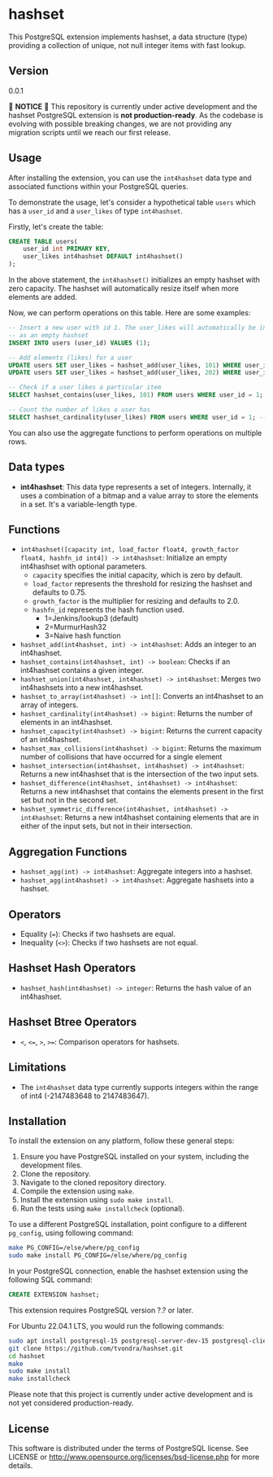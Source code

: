 # hashset

This PostgreSQL extension implements hashset, a data structure (type)
providing a collection of unique, not null integer items with fast lookup.


## Version

0.0.1

🚧 **NOTICE** 🚧 This repository is currently under active development and the hashset
PostgreSQL extension is **not production-ready**. As the codebase is evolving
with possible breaking changes, we are not providing any migration scripts
until we reach our first release.


## Usage

After installing the extension, you can use the `int4hashset` data type and
associated functions within your PostgreSQL queries.

To demonstrate the usage, let's consider a hypothetical table `users` which has
a `user_id` and a `user_likes` of type `int4hashset`.

Firstly, let's create the table:

```sql
CREATE TABLE users(
    user_id int PRIMARY KEY,
    user_likes int4hashset DEFAULT int4hashset()
);
```
In the above statement, the `int4hashset()` initializes an empty hashset
with zero capacity. The hashset will automatically resize itself when more
elements are added.

Now, we can perform operations on this table. Here are some examples:

```sql
-- Insert a new user with id 1. The user_likes will automatically be initialized
-- as an empty hashset
INSERT INTO users (user_id) VALUES (1);

-- Add elements (likes) for a user
UPDATE users SET user_likes = hashset_add(user_likes, 101) WHERE user_id = 1;
UPDATE users SET user_likes = hashset_add(user_likes, 202) WHERE user_id = 1;

-- Check if a user likes a particular item
SELECT hashset_contains(user_likes, 101) FROM users WHERE user_id = 1; -- true

-- Count the number of likes a user has
SELECT hashset_cardinality(user_likes) FROM users WHERE user_id = 1; -- 2
```

You can also use the aggregate functions to perform operations on multiple rows.


## Data types

- **int4hashset**: This data type represents a set of integers. Internally, it uses
a combination of a bitmap and a value array to store the elements in a set. It's
a variable-length type.


## Functions

- `int4hashset([capacity int, load_factor float4, growth_factor float4, hashfn_id int4]) -> int4hashset`:
  Initialize an empty int4hashset with optional parameters.
    - `capacity` specifies the initial capacity, which is zero by default.
    - `load_factor` represents the threshold for resizing the hashset and defaults to 0.75.
    - `growth_factor` is the multiplier for resizing and defaults to 2.0.
    - `hashfn_id` represents the hash function used.
        - 1=Jenkins/lookup3 (default)
        - 2=MurmurHash32
        - 3=Naive hash function
- `hashset_add(int4hashset, int) -> int4hashset`: Adds an integer to an int4hashset.
- `hashset_contains(int4hashset, int) -> boolean`: Checks if an int4hashset contains a given integer.
- `hashset_union(int4hashset, int4hashset) -> int4hashset`: Merges two int4hashsets into a new int4hashset.
- `hashset_to_array(int4hashset) -> int[]`: Converts an int4hashset to an array of integers.
- `hashset_cardinality(int4hashset) -> bigint`: Returns the number of elements in an int4hashset.
- `hashset_capacity(int4hashset) -> bigint`: Returns the current capacity of an int4hashset.
- `hashset_max_collisions(int4hashset) -> bigint`: Returns the maximum number of collisions that have occurred for a single element
- `hashset_intersection(int4hashset, int4hashset) -> int4hashset`: Returns a new int4hashset that is the intersection of the two input sets.
- `hashset_difference(int4hashset, int4hashset) -> int4hashset`: Returns a new int4hashset that contains the elements present in the first set but not in the second set.
- `hashset_symmetric_difference(int4hashset, int4hashset) -> int4hashset`: Returns a new int4hashset containing elements that are in either of the input sets, but not in their intersection.

## Aggregation Functions

- `hashset_agg(int) -> int4hashset`: Aggregate integers into a hashset.
- `hashset_agg(int4hashset) -> int4hashset`: Aggregate hashsets into a hashset.


## Operators

- Equality (`=`): Checks if two hashsets are equal.
- Inequality (`<>`): Checks if two hashsets are not equal.


## Hashset Hash Operators

- `hashset_hash(int4hashset) -> integer`: Returns the hash value of an int4hashset.


## Hashset Btree Operators

- `<`, `<=`, `>`, `>=`: Comparison operators for hashsets.


## Limitations

- The `int4hashset` data type currently supports integers within the range of int4
(-2147483648 to 2147483647).


## Installation

To install the extension on any platform, follow these general steps:

1. Ensure you have PostgreSQL installed on your system, including the development files.
2. Clone the repository.
3. Navigate to the cloned repository directory.
4. Compile the extension using `make`.
5. Install the extension using `sudo make install`.
6. Run the tests using `make installcheck` (optional).

To use a different PostgreSQL installation, point configure to a different `pg_config`, using following command:
```sh
make PG_CONFIG=/else/where/pg_config
sudo make install PG_CONFIG=/else/where/pg_config
```

In your PostgreSQL connection, enable the hashset extension using the following SQL command:
```sql
CREATE EXTENSION hashset;
```

This extension requires PostgreSQL version ?.? or later.

For Ubuntu 22.04.1 LTS, you would run the following commands:

```sh
sudo apt install postgresql-15 postgresql-server-dev-15 postgresql-client-15
git clone https://github.com/tvondra/hashset.git
cd hashset
make
sudo make install
make installcheck
```

Please note that this project is currently under active development and is not yet considered production-ready.

## License

This software is distributed under the terms of PostgreSQL license.
See LICENSE or http://www.opensource.org/licenses/bsd-license.php for
more details.
